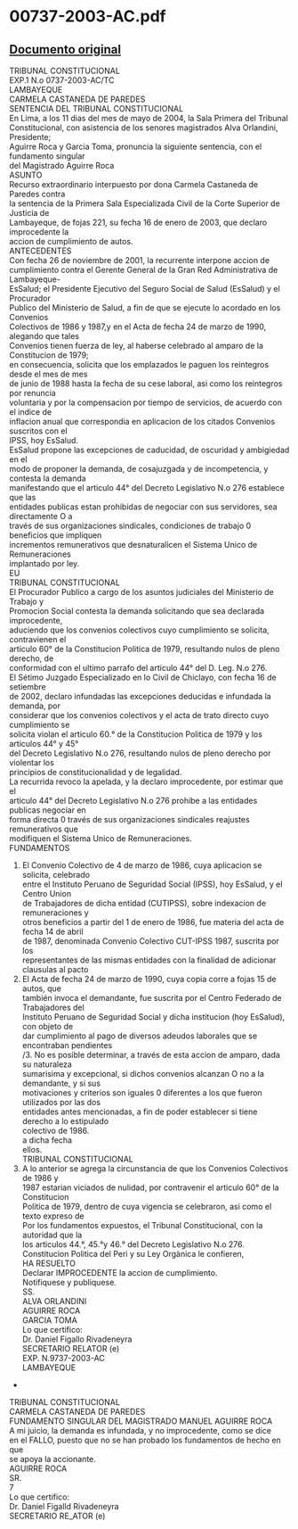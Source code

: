 
00737-2003-AC.pdf
=================
  
[Documento original](https://tc.gob.pe/jurisprudencia/2004/00737-2003-AC.pdf)  
---  
TRIBUNAL CONSTITUCIONAL  
EXP.1 N.o 0737-2003-AC/TC  
LAMBAYEQUE  
CARMELA CASTANEDA DE PAREDES  
SENTENCIA DEL TRIBUNAL CONSTITUCIONAL  
En Lima, a los 11 dias del mes de mayo de 2004, la Sala Primera del Tribunal  
Constitucional, con asistencia de los senores magistrados Alva Orlandini, Presidente;  
Aguirre Roca y Garcia Toma, pronuncia la siguiente sentencia, con el fundamento singular  
del Magistrado Aguirre Roca  
ASUNTO  
Recurso extraordinario interpuesto por dona Carmela Castaneda de Paredes contra  
la sentencia de la Primera Sala Especializada Civil de la Corte Superior de Justicia de  
Lambayeque, de fojas 221, su fecha 16 de enero de 2003, que declaro improcedente la  
accion de cumplimiento de autos.  
ANTECEDENTES  
Con fecha 26 de noviembre de 2001, la recurrente interpone accion de  
cumplimiento contra el Gerente General de la Gran Red Administrativa de Lambayeque-  
EsSalud; el Presidente Ejecutivo del Seguro Social de Salud (EsSalud) y el Procurador  
Publico del Ministerio de Salud, a fin de que se ejecute lo acordado en los Convenios  
Colectivos de 1986 y 1987,y en el Acta de fecha 24 de marzo de 1990, alegando que tales  
Convenios tienen fuerza de ley, al haberse celebrado al amparo de la Constitucion de 1979;  
en consecuencia, solicita que los emplazados le paguen los reintegros desde el mes de mes  
de junio de 1988 hasta la fecha de su cese laboral, asi como los reintegros por renuncia  
voluntaria y por la compensacion por tiempo de servicios, de acuerdo con el indice de  
inflacion anual que correspondia en aplicacion de los citados Convenios suscritos con el  
IPSS, hoy EsSalud.  
EsSalud propone las excepciones de caducidad, de oscuridad y ambigiedad en el  
modo de proponer la demanda, de cosajuzgada y de incompetencia, y contesta la demanda  
manifestando que el articulo 44° del Decreto Legislativo N.o 276 establece que las  
entidades publicas estan prohibidas de negociar con sus servidores, sea directamente O a  
través de sus organizaciones sindicales, condiciones de trabajo 0 beneficios que impliquen  
incrementos remunerativos que desnaturalicen el Sistema Unico de Remuneraciones  
implantado por ley.  
EU  
TRIBUNAL CONSTITUCIONAL  
El Procurador Publico a cargo de los asuntos judiciales del Ministerio de Trabajo y  
Promocion Social contesta la demanda solicitando que sea declarada improcedente,  
aduciendo que los convenios colectivos cuyo cumplimiento se solicita, contravienen el  
articulo 60° de la Constitucion Politica de 1979, resultando nulos de pleno derecho, de  
conformidad con el ultimo parrafo del articulo 44° del D. Leg. N.o 276.  
El Sétimo Juzgado Especializado en lo Civil de Chiclayo, con fecha 16 de setiembre  
de 2002, declaro infundadas las excepciones deducidas e infundada la demanda, por  
considerar que los convenios colectivos y el acta de trato directo cuyo cumplimiento se  
solicita violan el articulo 60.° de la Constitucion Politica de 1979 y los articulos 44° y 45°  
del Decreto Legislativo N.o 276, resultando nulos de pleno derecho por violentar los  
principios de constitucionalidad y de legalidad.  
La recurrida revoco la apelada, y la declaro improcedente, por estimar que el  
articulo 44° del Decreto Legislativo N.o 276 prohibe a las entidades publicas negociar en  
forma directa 0 través de sus organizaciones sindicales reajustes remunerativos que  
modifiquen el Sistema Unico de Remuneraciones.  
FUNDAMENTOS  
1. El Convenio Colectivo de 4 de marzo de 1986, cuya aplicacion se solicita, celebrado  
entre el Instituto Peruano de Seguridad Social (IPSS), hoy EsSalud, y el Centro Union  
de Trabajadores de dicha entidad (CUTIPSS), sobre indexacion de remuneraciones y  
otros beneficios a partir del 1 de enero de 1986, fue materia del acta de fecha 14 de abril  
de 1987, denominada Convenio Colectivo CUT-IPSS 1987, suscrita por los  
representantes de las mismas entidades con la finalidad de adicionar clausulas al pacto  
2. El Acta de fecha 24 de marzo de 1990, cuya copia corre a fojas 15 de autos, que  
también invoca el demandante, fue suscrita por el Centro Federado de Trabajadores del  
Instituto Peruano de Seguridad Social y dicha institucion (hoy EsSalud), con objeto de  
dar cumplimiento al pago de diversos adeudos laborales que se encontraban pendientes  
/3. No es posible determinar, a través de esta accion de amparo, dada su naturaleza  
sumarisima y excepcional, si dichos convenios alcanzan O no a la demandante, y si sus  
motivaciones y criterios son iguales 0 diferentes a los que fueron utilizados por las dos  
entidades antes mencionadas, a fin de poder establecer si tiene derecho a lo estipulado  
colectivo de 1986.  
a dicha fecha  
ellos.  
TRIBUNAL CONSTITUCIONAL  
4. A lo anterior se agrega la circunstancia de que los Convenios Colectivos de 1986 y  
1987 estarian viciados de nulidad, por contravenir el articulo 60° de la Constitucion  
Politica de 1979, dentro de cuya vigencia se celebraron, asi como el texto expreso de  
Por los fundamentos expuestos, el Tribunal Constitucional, con la autoridad que la  
los articulos 44.°, 45.°y 46.° del Decreto Legislativo N.o 276.  
Constitucion Politica del Peri y su Ley Orgànica le confieren,  
HA RESUELTO  
Declarar IMPROCEDENTE la accion de cumplimiento.  
Notifiquese y publiquese.  
SS.  
ALVA ORLANDINI  
AGUIRRE ROCA  
GARCIA TOMA  
Lo que certifico:  
Dr. Daniel Figallo Rivadeneyra  
SECRETARIO RELATOR (e)  
EXP. N.9737-2003-AC  
LAMBAYEQUE  
-  
TRIBUNAL CONSTITUCIONAL  
CARMELA CASTANEDA DE PAREDES  
FUNDAMENTO SINGULAR DEL MAGISTRADO MANUEL AGUIRRE ROCA  
A mi juicio, la demanda es infundada, y no improcedente, como se dice  
en el FALLO, puesto que no se han probado los fundamentos de hecho en que  
se apoya la accionante.  
AGUIRRE ROCA  
SR.  
7  
Lo que certifico:  
Dr. Daniel Figalld Rivadeneyra  
SECRETARIO RE_ATOR (e)
